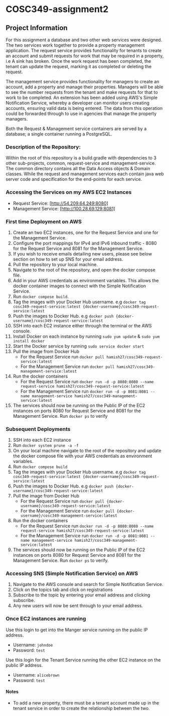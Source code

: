 # COSC349-assignment2

## Project Information
For this assignment a database and two other web services were designed. 
The two services work together to provide a property management application. 
The request service provides functionality for tenants to create an account and submit requests for work that may be required in a property, i.e A sink has broken.
Once the work request has been completed, the tenant can update the request, marking it as completed or deleting the request.

The management service provides functionality for managers to create an account, add a property and manage their properties.
Managers will be able to see the number requests from the tenant and make requests for that to work to be completed.
An extension has been added using AWS's Simple Notification Service, whereby a developer can monitor users creating accounts, ensuring valid data is being entered. The data from this operation could be forwarded through to use in agencies that manage the property managers.

Both the Request & Management service containers are served by a database; a single container running a PostgreSQL.

### Description of the Repository:
Within the root of this repository is a build.gradle with dependencies to 3 other sub-projects, common, request-service and management-service. 
The common directory contains all the Data Access objects & Domain classes. 
While the request and management services each contain java web server code and specification for the end-points for each service.

### Accessing the Services on my AWS EC2 Instances
- Request Service: [http://54.209.64.249:8080]
- Management Service: [http://100.28.69.129:8081]

### First time Deployment on AWS
1. Create an two EC2 instances, one for the Request Service and one for the Management Service.
2. Configure the port mappings for IPv4 and IPv6 inbound traffic - 8080 for the Request Service and 8081 for the Management Service.
3. If you wish to receive emails detailing new users, please see below section on how to set up SNS for your email address.
4. Pull the repository to your local machine. 
5. Navigate to the root of the repository, and open the docker compose file. 
6. Add in your AWS credentials as environment variables. This allows the docker container images to connect with the Simple Notification Service.
7. Run `docker compose build`. 
8. Tag the images with your Docker Hub username. e.g `docker tag cosc349-request-service:latest {docker-username}/cosc349-request-service:latest`
9. Push the images to Docker Hub. e.g `docker push {docker-username}/cosc349-request-service:latest`
10. SSH into each EC2 instance either through the terminal or the AWS console.
11. Install Docker on each instance by running `sudo yum update` & `sudo yum install docker`
12. Start the Docker service by running `sudo service docker start`
13. Pull the image from Docker Hub
     - For the Request Service run `docker pull hamish27/cosc349-request-service:latest`
     - For the Management Service run `docker pull hamish27/cosc349-management-service:latest`
14. Run the docker containers
     - For the Request Service run `docker run -d -p 8080:8080 --name request-service hamish27/cosc349-request-service:latest`
     - For the Management Service run `docker run -d -p 8081:8081 --name management-service hamish27/cosc349-management-service:latest`
15. The services should now be running on the Public IP of the EC2 instances on ports 8080 for Request Service and 8081 for the Management Service. Run `docker ps` to verify

### Subsequent Deployments
1. SSH into each EC2 instance 
2. Run `docker system prune -a -f`
3. On your local machine navigate to the root of the repository and update the docker compose file with your AWS credentials as environment variables.
4. Run `docker compose build`
5. Tag the images with your Docker Hub username. e.g `docker tag cosc349-request-service:latest {docker-username}/cosc349-request-service:latest`
6. Push the images to Docker Hub. e.g `docker push {docker-username}/cosc349-request-service:latest`
7. Pull the image from Docker Hub
    - For the Request Service run `docker pull {docker-username}/cosc349-request-service:latest`
    - For the Management Service run `docker pull {docker-username}/cosc349-management-service:latest`
8. Run the docker containers
    - For the Request Service run `docker run -d -p 8080:8080 --name request-service hamish27/cosc349-request-service:latest`
    - For the Management Service run `docker run -d -p 8081:8081 --name management-service hamish27/cosc349-management-service:latest`
9. The services should now be running on the Public IP of the EC2 instances on ports 8080 for Request Service and 8081 for the Management Service. Run `docker ps` to verify.


### Accessing SNS (Simple Notification Service) on AWS
1. Navigate to the AWS console and search for Simple Notification Service.
2. Click on the topics tab and click on registrations 
3. Subscribe to the topic by entering your email address and clicking subscribe.
4. Any new users will now be sent through to your email address.

### Once EC2 instances are running 

Use this login to get into the Manger service running on the public IP address.
* Username: `johndoe`
* Password: `test`

Use this login for the Tenant Service running the other EC2 instance on the public IP address.
* Username: `alicebrown`
* Password: `test`


#### Notes

* To add a new property, there must be a tenant account made up in the tenant service in order to create the relationship between the two.



